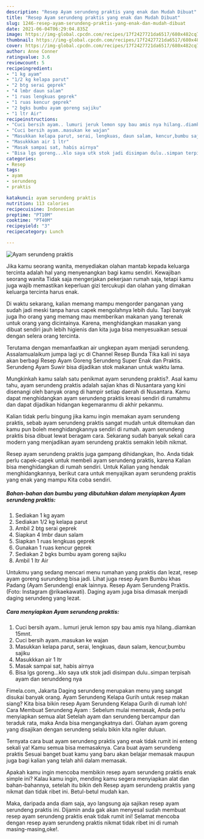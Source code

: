 ```yaml
---
description: "Resep Ayam serundeng praktis yang enak dan Mudah Dibuat"
title: "Resep Ayam serundeng praktis yang enak dan Mudah Dibuat"
slug: 1246-resep-ayam-serundeng-praktis-yang-enak-dan-mudah-dibuat
date: 2021-06-04T06:29:04.835Z
image: https://img-global.cpcdn.com/recipes/17f2427721da6517/680x482cq70/ayam-serundeng-praktis-foto-resep-utama.jpg
thumbnail: https://img-global.cpcdn.com/recipes/17f2427721da6517/680x482cq70/ayam-serundeng-praktis-foto-resep-utama.jpg
cover: https://img-global.cpcdn.com/recipes/17f2427721da6517/680x482cq70/ayam-serundeng-praktis-foto-resep-utama.jpg
author: Anne Conner
ratingvalue: 3.6
reviewcount: 5
recipeingredient:
- "1 kg ayam"
- "1/2 kg kelapa parut"
- "2 btg serai geprek"
- "4 lmbr daun salam"
- "1 ruas lengkuas geprek"
- "1 ruas kencur geprek"
- "2 bgks bumbu ayam goreng sajiku"
- "1 ltr Air"
recipeinstructions:
- "Cuci bersih ayam.. lumuri jeruk lemon spy bau amis nya hilang..diamkan 15mnt."
- "Cuci bersih ayam..masukan ke wajan"
- "Masukkan kelapa parut, serai, lengkuas, daun salam, kencur,bumbu sajiku"
- "Masukkkan air 1 ltr"
- "Masak sampai sat, habis airnya"
- "Bisa lgs goreng...klo saya utk stok jadi disimpan dulu..simpan terpisah ayam dan serunddeng nya"
categories:
- Resep
tags:
- ayam
- serundeng
- praktis

katakunci: ayam serundeng praktis 
nutrition: 113 calories
recipecuisine: Indonesian
preptime: "PT10M"
cooktime: "PT40M"
recipeyield: "3"
recipecategory: Lunch

---
```



![Ayam serundeng praktis](https://img-global.cpcdn.com/recipes/17f2427721da6517/680x482cq70/ayam-serundeng-praktis-foto-resep-utama.jpg)

Jika kamu seorang wanita, menyediakan olahan mantab kepada keluarga tercinta adalah hal yang menyenangkan bagi kamu sendiri. Kewajiban seorang  wanita Tidak saja mengerjakan pekerjaan rumah saja, tetapi kamu juga wajib memastikan keperluan gizi tercukupi dan olahan yang dimakan keluarga tercinta harus enak.

Di waktu  sekarang, kalian memang mampu mengorder panganan yang sudah jadi meski tanpa harus capek mengolahnya lebih dulu. Tapi banyak juga lho orang yang memang mau memberikan makanan yang terenak untuk orang yang dicintainya. Karena, menghidangkan masakan yang dibuat sendiri jauh lebih higienis dan kita juga bisa menyesuaikan sesuai dengan selera orang tercinta. 

Terutama dengan memanfaatkan air ungkepan ayam menjadi serundeng. Assalamualaikum jumpa lagi yc di Channel Resep Bunda Tika kali ini saya akan berbagi Resep Ayam Goreng Serundeng Super Enak dan Praktis. Serundeng Ayam Suwir bisa dijadikan stok makanan untuk waktu lama.

Mungkinkah kamu salah satu penikmat ayam serundeng praktis?. Asal kamu tahu, ayam serundeng praktis adalah sajian khas di Nusantara yang kini disenangi oleh banyak orang di hampir setiap daerah di Nusantara. Kamu dapat menghidangkan ayam serundeng praktis kreasi sendiri di rumahmu dan dapat dijadikan hidangan kegemaranmu di akhir pekanmu.

Kalian tidak perlu bingung jika kamu ingin memakan ayam serundeng praktis, sebab ayam serundeng praktis sangat mudah untuk ditemukan dan kamu pun boleh menghidangkannya sendiri di rumah. ayam serundeng praktis bisa dibuat lewat beragam cara. Sekarang sudah banyak sekali cara modern yang menjadikan ayam serundeng praktis semakin lebih nikmat.

Resep ayam serundeng praktis juga gampang dihidangkan, lho. Anda tidak perlu capek-capek untuk membeli ayam serundeng praktis, karena Kalian bisa menghidangkan di rumah sendiri. Untuk Kalian yang hendak menghidangkannya, berikut cara untuk menyajikan ayam serundeng praktis yang enak yang mampu Kita coba sendiri.

<!--inarticleads1-->

##### Bahan-bahan dan bumbu yang dibutuhkan dalam menyiapkan Ayam serundeng praktis:

1. Sediakan 1 kg ayam
1. Sediakan 1/2 kg kelapa parut
1. Ambil 2 btg serai geprek
1. Siapkan 4 lmbr daun salam
1. Siapkan 1 ruas lengkuas geprek
1. Gunakan 1 ruas kencur geprek
1. Sediakan 2 bgks bumbu ayam goreng sajiku
1. Ambil 1 ltr Air


Untukmu yang sedang mencari menu rumahan yang praktis dan lezat, resep ayam goreng surundeng bisa jadi. Lihat juga resep Ayam Bumbu khas Padang (Ayam Serundeng) enak lainnya. Resep Ayam Serundeng Praktis. (Foto: Instagram @rikaekawati). Daging ayam juga bisa dimasak menjadi daging serundeng yang lezat. 

<!--inarticleads2-->

##### Cara menyiapkan Ayam serundeng praktis:

1. Cuci bersih ayam.. lumuri jeruk lemon spy bau amis nya hilang..diamkan 15mnt.
1. Cuci bersih ayam..masukan ke wajan
1. Masukkan kelapa parut, serai, lengkuas, daun salam, kencur,bumbu sajiku
1. Masukkkan air 1 ltr
1. Masak sampai sat, habis airnya
1. Bisa lgs goreng...klo saya utk stok jadi disimpan dulu..simpan terpisah ayam dan serunddeng nya


Fimela.com, Jakarta Daging serundeng merupakan menu yang sangat disukai banyak orang. Ayam Serundeng Kelapa Gurih untuk resep makan siang? Kita bisa bikin resep Ayam Serundeng Kelapa Gurih di rumah loh! Cara Membuat Serundeng Ayam : Sebelum mulai memasak, Anda perlu menyiapkan semua alat Setelah ayam dan serundeng bercampur dan teraduk rata, maka Anda bisa mengangkatnya dari. Olahan ayam goreng yang disajikan dengan serundeng selalu bikin kita ngiler duluan. 

Ternyata cara buat ayam serundeng praktis yang enak tidak rumit ini enteng sekali ya! Kamu semua bisa memasaknya. Cara buat ayam serundeng praktis Sesuai banget buat kamu yang baru akan belajar memasak maupun juga bagi kalian yang telah ahli dalam memasak.

Apakah kamu ingin mencoba membikin resep ayam serundeng praktis enak simple ini? Kalau kamu ingin, mending kamu segera menyiapkan alat dan bahan-bahannya, setelah itu bikin deh Resep ayam serundeng praktis yang nikmat dan tidak ribet ini. Betul-betul mudah kan. 

Maka, daripada anda diam saja, ayo langsung aja sajikan resep ayam serundeng praktis ini. Dijamin anda gak akan menyesal sudah membuat resep ayam serundeng praktis enak tidak rumit ini! Selamat mencoba dengan resep ayam serundeng praktis nikmat tidak ribet ini di rumah masing-masing,oke!.

